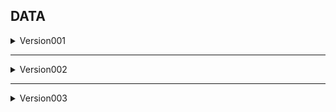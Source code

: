 ## DATA

<details>
<summary>Version001</summary>

### 특징

- 그래프는 연결그래프만을 대상으로 한다.
- 그래프의 정보는 csv파일로 노드의 관계로 표현한다.
- Label 정보는 채색수가 2이면 1 아니면 0으로 표현한다.

#### 문제 및 고려할 점

- 채색수를 Greedy 알고리즘으로 구해 정확하지 않다.
- 최대 노드수를 결정해야 한다.
- 데이터가 랜덤하게 생성되었으므로 Train, Valid, Test 데이터에 중복이 있을 수 있다.

</details>

----------------------------------------

<details>
<summary>Version002</summary>

### 특징

- 그래프는 연결그래프만을 대상으로 한다.
- 그래프의 정보는 csv파일로 노드의 관계로 표현한다.
- 채색수를 2~10을 대상으로 한다.
- 채색수를 결정하고 그에 대응하는 데이터를 샘플링 한다.
- 최대 노드수를 50으로 진행한다.

#### 문제 및 고려할 점

- 샘플링 기법을 통하여 추출된 데이터는 채색수가 k일때 k-2의 완전그래프를 부분그래프로 갖는다. 즉 편향이 존재
- 데이터가 랜덤하게 생성되었으므로 Train, Valid, Test 데이터에 중복이 있을 수 있다.

</details>

----------------------------------------

<details>
<summary>Version003</summary>

### 특징

- 그래프는 연결그래프만을 대상으로 한다.
- 그래프의 정보는 csv파일로 노드의 관계로 표현한다.
- Label 정보는 채색수가 2이면 1 아니면 0으로 표현한다.
- 최소 노드수를 10으로 진행한다. (노드수가 작으면 동형의 그래프가 많이 생김)
- 최대 노드수를 50으로 진행한다.


#### 문제 및 고려할 점

- 데이터가 랜덤하게 생성되었으므로 Train, Valid, Test 데이터에 중복이 있을 수 있다.
- version001과 다르게 노드의 수에 비례하여 weight sampling 진행, 노드의 수가 많은수록 더 다양한 그래프가 존재하기 때문이다.
- sampling시 weight를 어떻게 줄지 좀 더 고민! 우선은 노드의 로그값으로 주어 진행

</details>